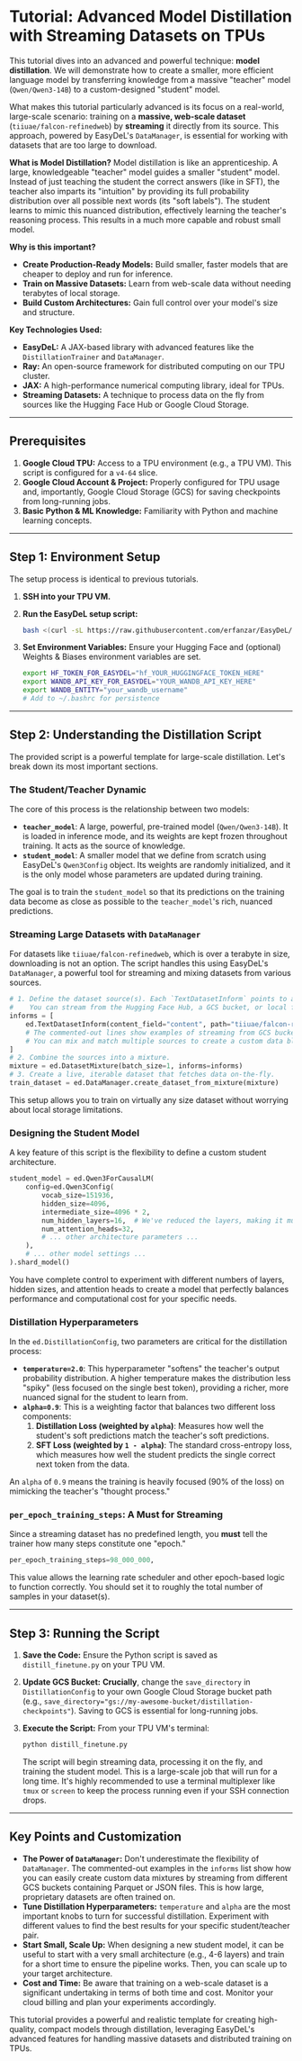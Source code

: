 # Tutorial: Advanced Model Distillation with Streaming Datasets on TPUs

This tutorial dives into an advanced and powerful technique: **model distillation**. We will demonstrate how to create a smaller, more efficient language model by transferring knowledge from a massive "teacher" model (`Qwen/Qwen3-14B`) to a custom-designed "student" model.

What makes this tutorial particularly advanced is its focus on a real-world, large-scale scenario: training on a **massive, web-scale dataset** (`tiiuae/falcon-refinedweb`) by **streaming** it directly from its source. This approach, powered by EasyDeL's `DataManager`, is essential for working with datasets that are too large to download.

**What is Model Distillation?**
Model distillation is like an apprenticeship. A large, knowledgeable "teacher" model guides a smaller "student" model. Instead of just teaching the student the correct answers (like in SFT), the teacher also imparts its "intuition" by providing its full probability distribution over all possible next words (its "soft labels"). The student learns to mimic this nuanced distribution, effectively learning the teacher's reasoning process. This results in a much more capable and robust small model.

**Why is this important?**

* **Create Production-Ready Models:** Build smaller, faster models that are cheaper to deploy and run for inference.
* **Train on Massive Datasets:** Learn from web-scale data without needing terabytes of local storage.
* **Build Custom Architectures:** Gain full control over your model's size and structure.

**Key Technologies Used:**

* **EasyDeL:** A JAX-based library with advanced features like the `DistillationTrainer` and `DataManager`.
* **Ray:** An open-source framework for distributed computing on our TPU cluster.
* **JAX:** A high-performance numerical computing library, ideal for TPUs.
* **Streaming Datasets:** A technique to process data on the fly from sources like the Hugging Face Hub or Google Cloud Storage.

---

## Prerequisites

1. **Google Cloud TPU:** Access to a TPU environment (e.g., a TPU VM). This script is configured for a `v4-64` slice.
2. **Google Cloud Account & Project:** Properly configured for TPU usage and, importantly, Google Cloud Storage (GCS) for saving checkpoints from long-running jobs.
3. **Basic Python & ML Knowledge:** Familiarity with Python and machine learning concepts.

---

## Step 1: Environment Setup

The setup process is identical to previous tutorials.

1. **SSH into your TPU VM.**
2. **Run the EasyDeL setup script:**

    ```bash
    bash <(curl -sL https://raw.githubusercontent.com/erfanzar/EasyDeL/refs/heads/main/tpu_setup.sh)
    ```

3. **Set Environment Variables:**
    Ensure your Hugging Face and (optional) Weights & Biases environment variables are set.

    ```bash
    export HF_TOKEN_FOR_EASYDEL="hf_YOUR_HUGGINGFACE_TOKEN_HERE"
    export WANDB_API_KEY_FOR_EASYDEL="YOUR_WANDB_API_KEY_HERE"
    export WANDB_ENTITY="your_wandb_username"
    # Add to ~/.bashrc for persistence
    ```

---

## Step 2: Understanding the Distillation Script

The provided script is a powerful template for large-scale distillation. Let's break down its most important sections.

### The Student/Teacher Dynamic

The core of this process is the relationship between two models:

* **`teacher_model`**: A large, powerful, pre-trained model (`Qwen/Qwen3-14B`). It is loaded in inference mode, and its weights are kept frozen throughout training. It acts as the source of knowledge.
* **`student_model`**: A smaller model that we define from scratch using EasyDeL's `Qwen3Config` object. Its weights are randomly initialized, and it is the only model whose parameters are updated during training.

The goal is to train the `student_model` so that its predictions on the training data become as close as possible to the `teacher_model`'s rich, nuanced predictions.

### Streaming Large Datasets with `DataManager`

For datasets like `tiiuae/falcon-refinedweb`, which is over a terabyte in size, downloading is not an option. The script handles this using EasyDeL's `DataManager`, a powerful tool for streaming and mixing datasets from various sources.

```python
# 1. Define the dataset source(s). Each `TextDatasetInform` points to a location.
#    You can stream from the Hugging Face Hub, a GCS bucket, or local files.
informs = [
    ed.TextDatasetInform(content_field="content", path="tiiuae/falcon-refinedweb", split="train"),
    # The commented-out lines show examples of streaming from GCS buckets.
    # You can mix and match multiple sources to create a custom data blend.
]
# 2. Combine the sources into a mixture.
mixture = ed.DatasetMixture(batch_size=1, informs=informs)
# 3. Create a live, iterable dataset that fetches data on-the-fly.
train_dataset = ed.DataManager.create_dataset_from_mixture(mixture)
```

This setup allows you to train on virtually any size dataset without worrying about local storage limitations.

### Designing the Student Model

A key feature of this script is the flexibility to define a custom student architecture.

```python
student_model = ed.Qwen3ForCausalLM(
    config=ed.Qwen3Config(
        vocab_size=151936,
        hidden_size=4096,
        intermediate_size=4096 * 2,
        num_hidden_layers=16,  # We've reduced the layers, making it much smaller.
        num_attention_heads=32,
        # ... other architecture parameters ...
    ),
    # ... other model settings ...
).shard_model()
```

You have complete control to experiment with different numbers of layers, hidden sizes, and attention heads to create a model that perfectly balances performance and computational cost for your specific needs.

### Distillation Hyperparameters

In the `ed.DistillationConfig`, two parameters are critical for the distillation process:

* **`temperature=2.0`**: This hyperparameter "softens" the teacher's output probability distribution. A higher temperature makes the distribution less "spiky" (less focused on the single best token), providing a richer, more nuanced signal for the student to learn from.
* **`alpha=0.9`**: This is a weighting factor that balances two different loss components:
    1. **Distillation Loss (weighted by `alpha`)**: Measures how well the student's soft predictions match the teacher's soft predictions.
    2. **SFT Loss (weighted by `1 - alpha`)**: The standard cross-entropy loss, which measures how well the student predicts the single correct next token from the data.

An `alpha` of `0.9` means the training is heavily focused (90% of the loss) on mimicking the teacher's "thought process."

### `per_epoch_training_steps`: A Must for Streaming

Since a streaming dataset has no predefined length, you **must** tell the trainer how many steps constitute one "epoch."

```python
per_epoch_training_steps=98_000_000,
```

This value allows the learning rate scheduler and other epoch-based logic to function correctly. You should set it to roughly the total number of samples in your dataset(s).

---

## Step 3: Running the Script

1. **Save the Code:** Ensure the Python script is saved as `distill_finetune.py` on your TPU VM.
2. **Update GCS Bucket:** **Crucially**, change the `save_directory` in `DistillationConfig` to your own Google Cloud Storage bucket path (e.g., `save_directory="gs://my-awesome-bucket/distillation-checkpoints"`). Saving to GCS is essential for long-running jobs.
3. **Execute the Script:**
    From your TPU VM's terminal:

    ```bash
    python distill_finetune.py
    ```

    The script will begin streaming data, processing it on the fly, and training the student model. This is a large-scale job that will run for a long time. It's highly recommended to use a terminal multiplexer like `tmux` or `screen` to keep the process running even if your SSH connection drops.

---

## Key Points and Customization

* **The Power of `DataManager`:** Don't underestimate the flexibility of `DataManager`. The commented-out examples in the `informs` list show how you can easily create custom data mixtures by streaming from different GCS buckets containing Parquet or JSON files. This is how large, proprietary datasets are often trained on.
* **Tune Distillation Hyperparameters:** `temperature` and `alpha` are the most important knobs to turn for successful distillation. Experiment with different values to find the best results for your specific student/teacher pair.
* **Start Small, Scale Up:** When designing a new student model, it can be useful to start with a very small architecture (e.g., 4-6 layers) and train for a short time to ensure the pipeline works. Then, you can scale up to your target architecture.
* **Cost and Time:** Be aware that training on a web-scale dataset is a significant undertaking in terms of both time and cost. Monitor your cloud billing and plan your experiments accordingly.

This tutorial provides a powerful and realistic template for creating high-quality, compact models through distillation, leveraging EasyDeL's advanced features for handling massive datasets and distributed training on TPUs.
